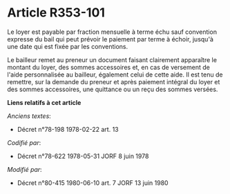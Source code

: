 # Article R353-101

Le loyer est payable par fraction mensuelle à terme échu sauf convention expresse du bail qui peut prévoir le paiement par
terme à échoir, jusqu'à une date qui est fixée par les conventions. 

Le bailleur remet au preneur un document faisant clairement apparaître le montant du loyer, des sommes accessoires et, en cas
de versement de l'aide personnalisée au bailleur, également celui de cette aide. Il est tenu de remettre, sur la demande du
preneur et après paiement intégral du loyer et des sommes accessoires, une quittance ou un reçu des sommes versées.

**Liens relatifs à cet article**

_Anciens textes_:

  - Décret n°78-198 1978-02-22 art. 13

_Codifié par_:

  - Décret n°78-622 1978-05-31 JORF 8 juin 1978

_Modifié par_:

  - Décret n°80-415 1980-06-10 art. 7 JORF 13 juin 1980
